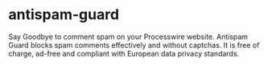 # antispam-guard
Say Goodbye to comment spam on your Processwire website. Antispam Guard blocks spam comments effectively and without captchas. It is free of charge, ad-free and compliant with European data privacy standards.

